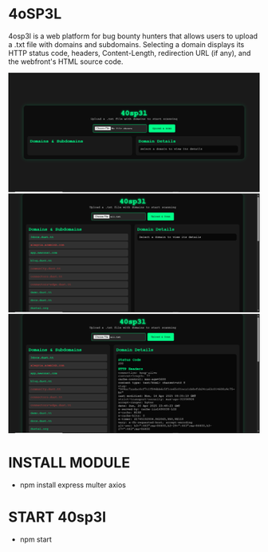 # 4oSP3L
4osp3l is a web platform for bug bounty hunters that allows users to upload a .txt file with domains and subdomains. Selecting a domain displays its HTTP status code, headers, Content-Length, redirection URL (if any), and the webfront's HTML source code.

<img src='cap1.PNG'>
<img src='cap2.PNG'>
<img src='cap3.PNG'>

# INSTALL MODULE 
- npm install express multer axios

# START 40sp3l
- npm start 

